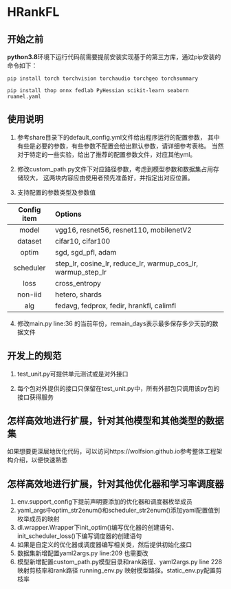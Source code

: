 # HRankFL

## 开始之前
**python3.8**环境下运行代码前需要提前安装实现基于的第三方库，通过pip安装的命令如下：
```shell
pip install torch torchvision torchaudio torchgeo torchsummary

pip install thop onnx fedlab PyHessian scikit-learn seaborn ruamel.yaml
```

## 使用说明
1. 参考share目录下的default_config.yml文件给出程序运行的配置参数，
其中有些是必要的参数，有些参数不配置会给出默认参数，请详细参考表格。
当然对于特定的一些实验，给出了推荐的配置参数文件，对应其他yml。

2. 修改custom_path.py文件下对应路径参数，考虑到模型参数和数据集占用存储较大，
这两块内容应由使用者预先准备好，并指定出对应位置。

3. 支持配置的参数类型及参数值

| Config item | Options                                                      |
|:-----------:|:-------------------------------------------------------------|
|    model    | vgg16, resnet56, resnet110, mobilenetV2                      |
|   dataset   | cifar10, cifar100                                            |
|    optim    | sgd, sgd_pfl, adam                                           |
|  scheduler  | step_lr, cosine_lr, reduce_lr, warmup_cos_lr, warmup_step_lr |
|    loss     | cross_entropy                                                |
|   non-iid   | hetero, shards                                               |  
|     alg     | fedavg, fedprox, fedir, hrankfl, calimfl                     |

4. 修改main.py line:36 的当前年份，remain_days表示最多保存多少天前的数据文件

## 开发上的规范

1. test_unit.py可提供单元测试或是对外接口

2. 每个包对外提供的接口只保留在test_unit.py中，所有外部包只调用该py包的接口获得服务


## 怎样高效地进行扩展，针对其他模型和其他类型的数据集

如果想要更深层地优化代码，可以访问https://wolfsion.github.io参考整体工程架构介绍，以便快速熟悉

## 怎样高效地进行扩展，针对其他优化器和学习率调度器
1. env.support_config下提前声明要添加的优化器和调度器枚举成员
2. yaml_args中optim_str2enum()和scheduler_str2enum()添加yaml配置值到枚举成员的映射
3. dl.wrapper.Wrapper下init_optim()编写优化器的创建语句、init_scheduler_loss()下编写调度器的创建语句
4. 如果是自定义的优化器或调度器编写相关类，然后提供初始化接口
5. 数据集新增配置yaml2args.py line:209 也需要改
6. 模型新增配置custom_path.py模型目录和rank路径、yaml2args.py line 228映射剪枝率和rank路径 running_env.py 映射模型路径。static_env.py配置剪枝率













